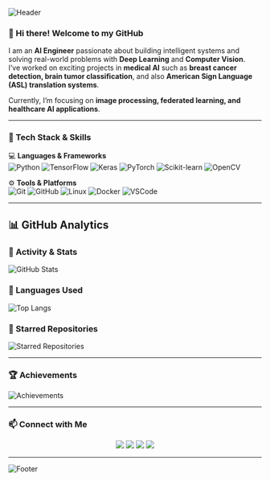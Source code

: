 <!-- Header -->
![Header](https://capsule-render.vercel.app/api?type=waving&color=0:FF6F00,100:FF0080&height=220&section=header&text=Danial%20Soleimany%20👨‍💻&fontSize=45&fontColor=fff&animation=fadeIn&fontAlignY=38)

### 👋 Hi there! Welcome to my GitHub

I am an **AI Engineer** passionate about building intelligent systems and solving real-world problems with **Deep Learning** and **Computer Vision**.  
I’ve worked on exciting projects in **medical AI** such as **breast cancer detection, brain tumor classification**, and also **American Sign Language (ASL) translation systems**.  

Currently, I’m focusing on **image processing, federated learning, and healthcare AI applications**.  

---

### 🚀 Tech Stack & Skills
💻 **Languages & Frameworks**  
![Python](https://img.shields.io/badge/Python-3776AB?style=for-the-badge&logo=python&logoColor=white) 
![TensorFlow](https://img.shields.io/badge/TensorFlow-FF6F00?style=for-the-badge&logo=tensorflow&logoColor=white) 
![Keras](https://img.shields.io/badge/Keras-D00000?style=for-the-badge&logo=keras&logoColor=white) 
![PyTorch](https://img.shields.io/badge/PyTorch-EE4C2C?style=for-the-badge&logo=pytorch&logoColor=white) 
![Scikit-learn](https://img.shields.io/badge/Scikit--learn-F7931E?style=for-the-badge&logo=scikit-learn&logoColor=white) 
![OpenCV](https://img.shields.io/badge/OpenCV-5C3EE8?style=for-the-badge&logo=opencv&logoColor=white)  

⚙️ **Tools & Platforms**  
![Git](https://img.shields.io/badge/Git-F05032?style=for-the-badge&logo=git&logoColor=white) 
![GitHub](https://img.shields.io/badge/GitHub-181717?style=for-the-badge&logo=github&logoColor=white) 
![Linux](https://img.shields.io/badge/Linux-FCC624?style=for-the-badge&logo=linux&logoColor=black) 
![Docker](https://img.shields.io/badge/Docker-2496ED?style=for-the-badge&logo=docker&logoColor=white) 
![VSCode](https://img.shields.io/badge/VSCode-007ACC?style=for-the-badge&logo=visual-studio-code&logoColor=white)  

---

## 📊 GitHub Analytics

### 🔹 Activity & Stats
![GitHub Stats](https://github-readme-stats.vercel.app/api?username=DanialSoleimany&show_icons=true&theme=radical)

### 🔹 Languages Used
![Top Langs](https://github-readme-stats.vercel.app/api/top-langs/?username=DanialSoleimany&layout=compact&theme=radical)

### 🔹 Starred Repositories
![Starred Repositories](assets/starred_repos.png)

---

### 🏆 Achievements
![Achievements](https://github-profile-trophy.vercel.app/?username=DanialSoleimany&theme=radical&no-frame=true&margin-w=10)

---

### 📫 Connect with Me
<p align="center">
  <a href="https://www.linkedin.com/in/danial-soleimany-30abb4220/"><img src="https://img.shields.io/badge/LinkedIn-0077B5?style=for-the-badge&logo=linkedin&logoColor=white"/></a>
  <a href="https://github.com/DanialSoleimany"><img src="https://img.shields.io/badge/GitHub-181717?style=for-the-badge&logo=github&logoColor=white"/></a>
  <a href="https://www.kaggle.com/dankok"><img src="https://img.shields.io/badge/Kaggle-20BEFF?style=for-the-badge&logo=kaggle&logoColor=white"/></a>
  <a href="mailto:danial@arioobarzan.com"><img src="https://img.shields.io/badge/Email-D14836?style=for-the-badge&logo=gmail&logoColor=white"/></a>
</p>

---

<!-- Footer -->
![Footer](https://capsule-render.vercel.app/api?type=waving&color=0:FF0080,100:FF6F00&height=120&section=footer)
